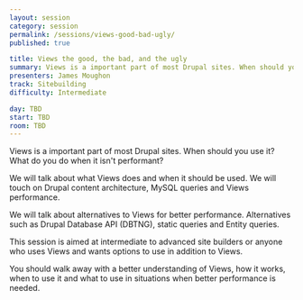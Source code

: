 ```yaml
---
layout: session
category: session
permalink: /sessions/views-good-bad-ugly/
published: true

title: Views the good, the bad, and the ugly
summary: Views is a important part of most Drupal sites. When should you use it? What do you do when it isn't performant? A look into how Views works.
presenters: James Moughon
track: Sitebuilding
difficulty: Intermediate

day: TBD
start: TBD
room: TBD
---
```


Views is a important part of most Drupal sites. When should you use it? What do you do when it isn't performant?

We will talk about what Views does and when it should be used. We will touch on Drupal content architecture, MySQL queries and Views performance.

We will talk about alternatives to Views for better performance. Alternatives such as Drupal Database API (DBTNG), static queries and Entity queries.

This session is aimed at intermediate to advanced site builders or anyone who uses Views and wants options to use in addition to Views.

You should walk away with a better understanding of Views, how it works, when to use it and what to use in situations when better performance is needed.
